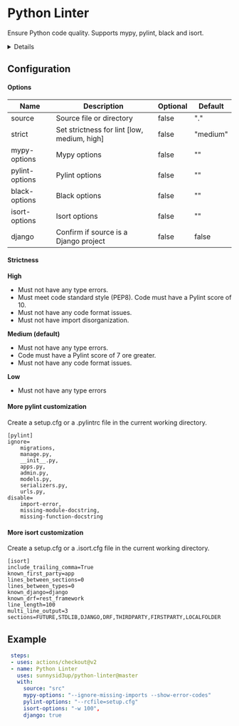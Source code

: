 
# Python Linter  
Ensure Python code quality. Supports mypy, pylint, black and isort.

<details>
  <summary>Details</summary>

[mypy](https://github.com/python/mypy)  
> Mypy is an optional static type checker for Python. You can add type hints (PEP 484) to your Python programs, and use mypy to type check them statically. Find bugs in your programs without even running them!

[pylint](https://github.com/PyCQA/pylint)  
> Pylint is a Python static code analysis tool which looks for programming errors, helps enforcing a coding standard, sniffs for code smells and offers simple refactoring suggestions.
  
[black](https://github.com/psf/black)  
> Black is the uncompromising Python code formatter. Black makes code review faster by producing the smallest diffs possible.
 
[isort](https://github.com/timothycrosley/isort)  
> isort is a Python utility / library to sort imports alphabetically, and automatically separated into sections and by type.
 
</details>

## Configuration

#### Options
| Name          	| Description                                 	| Optional 	| Default  	|
|---------------	|---------------------------------------------	|----------	|----------	|
| source        	| Source file or directory                    	| false    	| "."      	|
| strict        	| Set strictness for lint [low, medium, high] 	| false    	| "medium" 	|
| mypy-options  	| Mypy options                                	| false    	| ""       	|
| pylint-options 	| Pylint options                               	| false    	| ""       	|
| black-options 	| Black options                               	| false    	| ""       	|
| isort-options 	| Isort options                               	| false    	| ""       	|
| django        	| Confirm if source is a Django project       	| false    	| false    	|

#### Strictness

**High**
- Must not have any type errors.
- Must meet code standard style (PEP8). Code must have a Pylint score of 10.
- Must not have any code format issues.
- Must not have import disorganization.

**Medium (default)**
- Must not have any type errors.
- Code must have a Pylint score of 7 ore greater.
- Must not have any code format issues.

**Low**
- Must not have any type errors

#### More pylint customization
Create a setup.cfg or a .pylintrc file in the current working directory.

```
[pylint]
ignore=
    migrations,
    manage.py,
    __init__.py,
    apps.py,
    admin.py,
    models.py,
    serializers.py,
    urls.py,
disable=
    import-error,
    missing-module-docstring,
    missing-function-docstring
```

#### More isort customization
Create a setup.cfg or a .isort.cfg file in the current working directory.

```
[isort]
include_trailing_comma=True
known_first_party=app
lines_between_sections=0
lines_between_types=0
known_django=django
known_drf=rest_framework
line_length=100
multi_line_output=3
sections=FUTURE,STDLIB,DJANGO,DRF,THIRDPARTY,FIRSTPARTY,LOCALFOLDER
```

## Example
```yaml  
 steps:
 - uses: actions/checkout@v2  
 - name: Python Linter
   uses: sunnysid3up/python-linter@master
   with:
     source: "src"
     mypy-options: "--ignore-missing-imports --show-error-codes"
     pylint-options: "--rcfile=setup.cfg"
     isort-options: "-w 100",
     django: true
```
